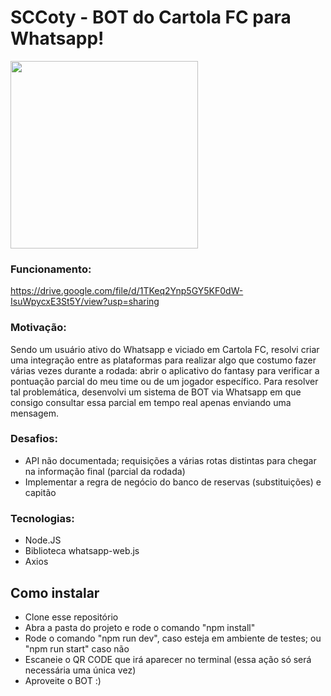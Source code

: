 # SCCoty - BOT do Cartola FC para Whatsapp!

<img src = "https://uploaddeimagens.com.br/images/003/942/100/full/WhatsApp_Image_2022-07-14_at_13.11.25.jpeg?1657815402" width = "300px">

### Funcionamento: 
https://drive.google.com/file/d/1TKeq2Ynp5GY5KF0dW-IsuWpycxE3St5Y/view?usp=sharing

### Motivação: 
Sendo um usuário ativo do Whatsapp e viciado em Cartola FC, resolvi criar uma integração entre as plataformas para realizar algo que costumo fazer várias vezes durante a rodada: abrir o aplicativo do fantasy para verificar a pontuação parcial do meu time ou de um jogador específico.
Para resolver tal problemática, desenvolvi um sistema de BOT via Whatsapp em que consigo consultar essa parcial em tempo real apenas enviando uma mensagem.

### Desafios: 

- API não documentada; requisições a várias rotas distintas para chegar na informação final (parcial da rodada)
- Implementar a regra de negócio do banco de reservas (substituições) e capitão

### Tecnologias:

- Node.JS
- Biblioteca whatsapp-web.js 
- Axios

## Como instalar 

- Clone esse repositório
- Abra a pasta do projeto e rode o comando "npm install"
- Rode o comando "npm run dev", caso esteja em ambiente de testes; ou "npm run start" caso não
- Escaneie o QR CODE que irá aparecer no terminal (essa ação só será necessária uma única vez)
- Aproveite o BOT :)
